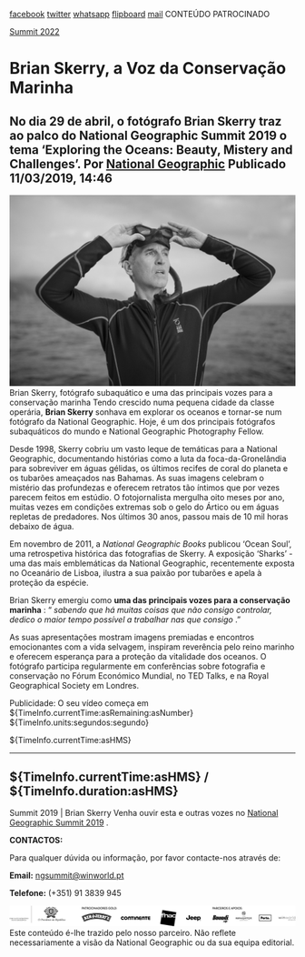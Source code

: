[facebook](https://www.facebook.com/sharer/sharer.php?u=https%3A%2F%2Fwww.natgeo.pt%2Fnational-geographic-summit%2F2019%2F03%2Fbrian-skerry-a-voz-da-conservacao-marinha) [twitter](https://twitter.com/share?url=https%3A%2F%2Fwww.natgeo.pt%2Fnational-geographic-summit%2F2019%2F03%2Fbrian-skerry-a-voz-da-conservacao-marinha&via=natgeo&text=Brian%20Skerry%2C%20a%20Voz%20da%20Conserva%C3%A7%C3%A3o%20Marinha) [whatsapp](https://web.whatsapp.com/send?text=https%3A%2F%2Fwww.natgeo.pt%2Fnational-geographic-summit%2F2019%2F03%2Fbrian-skerry-a-voz-da-conservacao-marinha) [flipboard](https://share.flipboard.com/bookmarklet/popout?v=2&title=Brian%20Skerry%2C%20a%20Voz%20da%20Conserva%C3%A7%C3%A3o%20Marinha&url=https%3A%2F%2Fwww.natgeo.pt%2Fnational-geographic-summit%2F2019%2F03%2Fbrian-skerry-a-voz-da-conservacao-marinha) [mail](mailto:?subject=NatGeo&body=https%3A%2F%2Fwww.natgeo.pt%2Fnational-geographic-summit%2F2019%2F03%2Fbrian-skerry-a-voz-da-conservacao-marinha%20-%20Brian%20Skerry%2C%20a%20Voz%20da%20Conserva%C3%A7%C3%A3o%20Marinha) CONTEÚDO PATROCINADO 

[Summit 2022](https://www.natgeo.pt/summit2022) 
# Brian Skerry, a Voz da Conservação Marinha 
## No dia 29 de abril, o fotógrafo Brian Skerry traz ao palco do National Geographic Summit 2019 o tema ‘Exploring the Oceans: Beauty, Mistery and Challenges’. Por [National Geographic](https://www.natgeo.pt/autor/national-geographic) Publicado 11/03/2019, 14:46 
![Brian Skerry, fotógrafo subaquático e uma das principais vozes para a conservação marinha](img/files_styles_image_00_public_nationalgeographic_0.jpg)
Brian Skerry, fotógrafo subaquático e uma das principais vozes para a conservação marinha Tendo crescido numa pequena cidade da classe operária, **Brian Skerry** sonhava em explorar os oceanos e tornar-se num fotógrafo da National Geographic. Hoje, é um dos principais fotógrafos subaquáticos do mundo e National Geographic Photography Fellow. 

Desde 1998, Skerry cobriu um vasto leque de temáticas para a National Geographic, documentando histórias como a luta da foca-da-Gronelândia para sobreviver em águas gélidas, os últimos recifes de coral do planeta e os tubarões ameaçados nas Bahamas. As suas imagens celebram o mistério das profundezas e oferecem retratos tão íntimos que por vezes parecem feitos em estúdio. O fotojornalista mergulha oito meses por ano, muitas vezes em condições extremas sob o gelo do Ártico ou em águas repletas de predadores. Nos últimos 30 anos, passou mais de 10 mil horas debaixo de água. 

Em novembro de 2011, a _National Geographic Books_ publicou ‘Ocean Soul’, uma retrospetiva histórica das fotografias de Skerry. A exposição ‘Sharks’ - uma das mais emblemáticas da National Geographic, recentemente exposta no Oceanário de Lisboa, ilustra a sua paixão por tubarões e apela à proteção da espécie. 

Brian Skerry emergiu como **uma das principais vozes para a conservação marinha** : “ _sabendo que há muitas coisas que não consigo controlar, dedico o maior tempo possível a trabalhar nas que consigo_ .” 

As suas apresentações mostram imagens premiadas e encontros emocionantes com a vida selvagem, inspiram reverência pelo reino marinho e oferecem esperança para a proteção da vitalidade dos oceanos. O fotógrafo participa regularmente em conferências sobre fotografia e conservação no Fórum Económico Mundial, no TED Talks, e na Royal Geographical Society em Londres. 

Publicidade: O seu vídeo começa em ${TimeInfo.currentTime:asRemaining:asNumber} ${TimeInfo.units:segundos:segundo}

${TimeInfo.currentTime:asHMS} 

-------- 
${TimeInfo.currentTime:asHMS} / ${TimeInfo.duration:asHMS} 
-------- 

Summit 2019 | Brian Skerry Venha ouvir esta e outras vozes no [National Geographic Summit 2019](https://www.natgeo.pt/summit2019) . 

**CONTACTOS:** 

Para qualquer dúvida ou informação, por favor contacte-nos através de: 

**Email:** [ngsummit@winworld.pt](mailto:ngsummit@winworld.pt) 

**Telefone:** (+351) 91 3839 945 

![](img/files_styles_image_00_public_ngsummit1_logosbar_0.png)
Este conteúdo é-lhe trazido pelo nosso parceiro. Não reflete necessariamente a visão da National Geographic ou da sua equipa editorial. 
